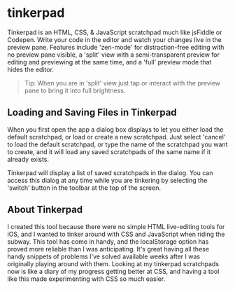 # tinkerpad

Tinkerpad is an HTML, CSS, & JavaScript scratchpad much like jsFiddle or Codepen. Write your code in the editor and watch your changes live in the preview pane. Features include 'zen-mode' for distraction-free editing with no preview pane visible, a 'split' view with a semi-transparent preview for editing and previewing at the same time, and a 'full' preview mode that hides the editor.

> Tip: When you are in 'split' view just tap or interact with the preview pane to bring it into full brightness.

## Loading and Saving Files in Tinkerpad
When you first open the app a dialog box displays to let you either load the default scratchpad, or load or create a new scratchpad. Just select 'cancel' to load the default scratchpad, or type the name of the scratchpad you want to create, and it will load any saved scratchpads of the same name if it already exists.

Tinkerpad will display a list of saved scratchpads in the dialog. You can access this dialog at any time while you are tinkering by selecting the 'switch' button in the toolbar at the top of the screen.


## About Tinkerpad
I created this tool because there were no simple HTML live-editing tools for iOS, and I wanted to tinker around with CSS and JavaScript when riding the subway. This tool has come in handy, and the localStorage option has proved more reliable than I was anticipating. It's great having all these handy snippets of problems I've solved available weeks after I was originally playing around with them. Looking at my tinkerpad scratchpads now is like a diary of my progress getting better at CSS, and having a tool like this made experimenting with CSS so much easier.



